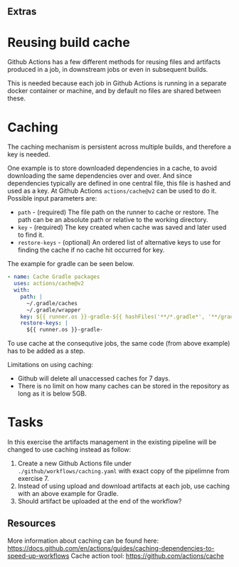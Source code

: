 ## Extras

# Reusing build cache 

Github Actions has a few different methods for reusing files and artifacts produced in a job, in downstream jobs or even in subsequent builds.

This is needed because each job in Github Actions is running in a separate docker container or machine, and by default no files are shared between these.

# Caching 

The caching mechanism is persistent across multiple builds, and therefore a key is needed.

One example is to store downloaded dependencies in a cache, to avoid downloading the same dependencies over and over. And since dependencies typically are defined in one central file, this file is hashed and used as a key. At Github Actions `actions/cache@v2` can be used to do it. Possible input parameters are:
* `path` - (required) The file path on the runner to cache or restore. The path can be an absolute path or relative to the working directory.
* `key` - (required) The key created when cache was saved and later used to find it. 
* `restore-keys` - (optional) An ordered list of alternative keys to use for finding the cache if no cache hit occurred for key.

The example for gradle can be seen below.

``` yaml
- name: Cache Gradle packages
  uses: actions/cache@v2
  with:
    path: |
      ~/.gradle/caches
      ~/.gradle/wrapper
    key: ${{ runner.os }}-gradle-${{ hashFiles('**/*.gradle*', '**/gradle-wrapper.properties') }}
    restore-keys: |
      ${{ runner.os }}-gradle-
```

To use cache at the consequtive jobs, the same code (from above example) has to be added as a step. 

Limitations on using caching: 
* Github will delete all unaccessed caches for 7 days.
* There is no limit on how many caches can be stored in the repository as long as it is below 5GB. 

# Tasks 

In this exercise the artifacts management in the existing pipeline will be changed to use caching instead as follow: 

1. Create a new Github Actions file under `./github/workflows/caching.yaml` with exact copy of the pipelimne from exercise 7. 
2. Instead of using upload and download artifacts at each job, use caching with an above example for Gradle. 
3. Should artifact be uploaded at the end of the workflow? 

## Resources 
More information about caching can be found here: https://docs.github.com/en/actions/guides/caching-dependencies-to-speed-up-workflows
Cache action tool: https://github.com/actions/cache